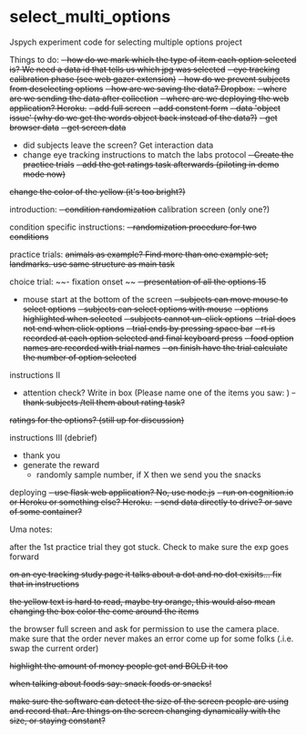 # select_multi_options
Jspych experiment code for selecting multiple options project

Things to do:
~~- how do we mark which the type of item each option selected is? We need a data id that tells us which jpg was selected~~
~~- eye tracking calibration phase (see web gazer extension)~~
~~- how do we prevent subjects from deselecting options~~
~~- how are we saving the data? Dropbox.~~
~~- where are we sending the data after collection~~
~~- where are we deploying the web application? Heroku.~~
~~- add full screen~~
~~- add constent form~~
~~- data 'object issue' (why do we get the words object back instead of the data?)~~
~~- get browser data~~
~~- get screen data~~
- did subjects leave the screen? Get interaction data
- change eye tracking instructions to match the labs protocol
~~- Create the practice trials~~
~~- add the get ratings task afterwards (piloting in demo mode now)~~

~~change the color of the yellow (it's too bright?)~~

introduction:
~~- condition randomization~~
calibration screen (only one?)

condition specific instructions:
~~- randomization procedure for two conditions~~

practice trials:
~~animals as example? Find more than one example set; landmarks.
use same structure as main task~~

choice trial:
~~- fixation onset ~~
~~- presentation of all the options 15~~
- mouse start at the bottom of the screen
~~- subjects can move mouse to select options~~
~~- subjects can select options with mouse~~
~~- options highlighted when selected~~
~~- subjects cannot un-click options~~
~~- trial does not end when click options~~
~~- trial ends by pressing space bar~~
~~- rt is recorded at each option selected and final keyboard press~~
~~-   food option names are recorded with trial names~~
~~-   on finish have the trial calculate the number of option selected~~

instructions II
- attention check? Write in box (Please name one of the items you saw: )
~~- thank subjects /tell them about rating task?~~


~~ratings for the options? (still up for discussion)~~

instructions III (debrief)
- thank you
- generate the reward
    - randomly sample number, if X then we send you the snacks

deploying
~~- use flask web application? No, use node.js~~
~~- run on cognition.io or Heroku or something else? Heroku.~~
~~- send data directly to drive? or save of some container?~~

Uma notes:

after the 1st practice trial they got stuck. Check to make sure the exp goes forward

~~on an eye tracking study page it talks about a dot and no dot exisits... fix that in instructions~~

~~the yellow text is hard to read, maybe try orange, this would also mean changing the box color the come around the items~~

the browser full screen and ask for permission to use the camera place. make sure that the order never makes an error come up for some folks (.i.e. swap the current order)

~~highlight the amount of money people get and BOLD it too~~

~~when talking about foods say: snack foods or snacks!~~

~~make sure the software can detect the size of the screen people are using and record that. Are things on the screen changing dynamically with the size, or staying constant?~~
